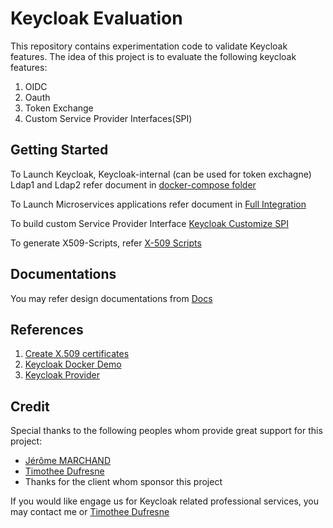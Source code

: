 # Keycloak Evaluation

This repository contains experimentation code to validate Keycloak features. The idea of this project is to 
evaluate the following keycloak features:
1. OIDC
2. Oauth
3. Token Exchange
4. Custom Service Provider Interfaces(SPI)

## Getting Started

To Launch Keycloak, Keycloak-internal (can be used for token exchagne) Ldap1 and Ldap2 refer document in [docker-compose folder](docker-compose/README.md)

To Launch Microservices applications refer document in [Full Integration](full-integation)

To build custom Service Provider Interface [Keycloak Customize SPI](keycloak-customize-ldap)

To generate X509-Scripts, refer [X-509 Scripts](x509-scripts/README.md)

## Documentations
You may refer design documentations from [Docs](docs)


## References
1. [Create X.509 certificates](https://gist.github.com/dasniko/b1aa115fd9078372b03c7a9f7e9ec189)
2. [Keycloak Docker Demo](//github.com/thomasdarimont/keycloak-docker-demo)
3. [Keycloak Provider](https://github.com/keycloak/keycloak/blob/master/server-spi/src/main/java/org/keycloak/provider/Spi.java)

## Credit
Special thanks to the following peoples whom provide great support for this project:
* [Jérôme MARCHAND](https://github.com/jermarchand)
* [Timothee Dufresne](https://www.linkedin.com/in/timotheedufresne/)
* Thanks for the client whom sponsor this project

If you would like engage us for Keycloak related professional services, you may contact me or [Timothee Dufresne](https://www.linkedin.com/in/timotheedufresne/)

